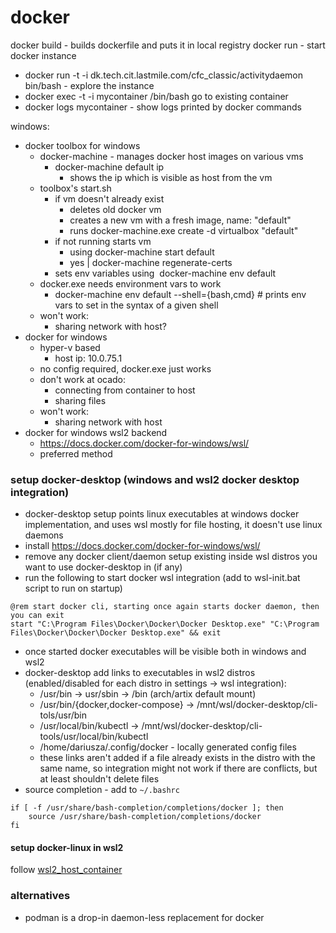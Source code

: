 # docker

docker build - builds dockerfile and puts it in local registry
docker run - start docker instance
  * docker run -t -i dk.tech.cit.lastmile.com/cfc_classic/activitydaemon bin/bash - explore the instance
  * docker exec -t -i mycontainer /bin/bash go to existing container
  * docker logs mycontainer - show logs printed by docker commands

windows:
  * docker toolbox for windows
    * docker-machine - manages docker host images on various vms
      * docker-machine default ip
        * shows the ip which is visible as host from the vm
    * toolbox's start.sh
      * if vm doesn't already exist
        * deletes old docker vm
        * creates a new vm with a fresh image, name: "default"
        * runs docker-machine.exe create -d virtualbox "default"
      * if not running starts vm
        * using docker-machine start default 
        * yes | docker-machine regenerate-certs
      * sets env variables using  docker-machine env default
    * docker.exe needs environment vars to work
      * docker-machine env default --shell={bash,cmd} # prints env vars to set in the syntax of a given shell
    * won't work:
      * sharing network with host?
  * docker for windows
    * hyper-v based
      * host ip: 10.0.75.1
    * no config required, docker.exe just works
    * don't work at ocado:
      * connecting from container to host
      * sharing files
    * won't work:
      * sharing network with host
  * docker for windows wsl2 backend
    * <https://docs.docker.com/docker-for-windows/wsl/>
    * preferred method

### setup docker-desktop (windows and wsl2 docker desktop integration)

- docker-desktop setup points linux executables at windows docker implementation, and uses wsl mostly for file hosting, it doesn't use linux daemons
- install <https://docs.docker.com/docker-for-windows/wsl/>
- remove any docker client/daemon setup existing inside wsl distros you want to use docker-desktop in (if any)
- run the following to start docker wsl integration (add to wsl-init.bat script to run on startup)
```
@rem start docker cli, starting once again starts docker daemon, then you can exit
start "C:\Program Files\Docker\Docker\Docker Desktop.exe" "C:\Program Files\Docker\Docker\Docker Desktop.exe" && exit
```
- once started docker executables will be visible both in windows and wsl2
- docker-desktop add links to executables in wsl2 distros (enabled/disabled for each distro in settings -> wsl integration):
  - /usr/bin -> usr/sbin -> /bin (arch/artix default mount)
  - /usr/bin/{docker,docker-compose} ->  /mnt/wsl/docker-desktop/cli-tols/usr/bin
  - /usr/local/bin/kubectl -> /mnt/wsl/docker-desktop/cli-tools/usr/local/bin/kubectl
  - /home/dariusza/.config/docker - locally generated config files
  - these links aren't added if a file already exists in the distro with the same name, so integration might not work if there are conflicts, but at least shouldn't delete files
- source completion - add to `~/.bashrc`
```
if [ -f /usr/share/bash-completion/completions/docker ]; then
    source /usr/share/bash-completion/completions/docker
fi
```

#### setup docker-linux in wsl2

follow [wsl2_host_container](../windows/wsl2_host_container.md)

### alternatives

- podman is a drop-in daemon-less replacement for docker
 
